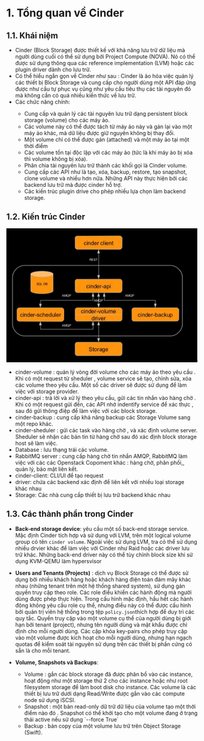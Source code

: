# 1. Tổng quan về Cinder

## 1.1. Khái niệm

- Cinder (Block Storage) được thiết kế với khả năng lưu trữ dữ liệu mà người dùng cuối có thể sử dụng bởi Project Compute (NOVA). Nó có thể được sử dụng thông qua các reference implementation (LVM) hoặc các plugin driver dành cho lưu trữ.
- Có thể hiểu ngắn gọn về Cinder như sau : Cinder là ảo hóa việc quản lý các thiết bị Block Storage và cung cấp cho người dùng một API đáp ứng được như cầu tự phục vụ cũng như yêu cầu tiêu thụ các tài nguyên đó mà không cần có quá nhiều kiến thức về lưu trữ.
- Các chức năng chính:

<ul>
  <ul>
    <li>  Cung cấp và quản lý các tài nguyên lưu trữ dạng persistent block storage (volume) cho các máy ảo.
    <li>  Các volume này có thể được tách từ máy ảo này và gán lại vào một máy ảo khác, mà dữ liệu được giữ nguyên không bị thay đổi.
    <li>  Một volume chỉ có thể được gán (attached) và một máy ảo tại một thời điểm
    <li>  Các volume tồn tại độc lập với các máy ảo (tức là khi máy ảo bị xóa thì volume không bị xóa).
    <li>  Phân chia tài nguyên lưu trữ thành các khối gọi là Cinder volume.
    <li>  Cung cấp các API như là tạo, xóa, backup, restore, tạo snapshot, clone volume và nhiều hơn nữa. Những API này thực hiện bởi các backend lưu trữ mà được cinder hỗ trợ.
    <li>  Các kiến trúc plugin drive cho phép nhiều lựa chọn làm backend storage.
  </ul>
</ul>

## 1.2. Kiến trúc Cinder

<img src="https://github.com/lean15998/Openstack/blob/main/images/08.01.png">

- cinder-volume : quản lý vòng đời volume cho các máy ảo theo yêu cầu . Khi có một request từ sheduler , volume service sẽ tạo, chỉnh sửa, xóa các volume theo yêu cầu. Một số các driver sẽ được sử dụng để làm việc với storage provider.
- cinder-api : trả lời và xử lý theo yêu cầu, gửi các tin nhắn vào hàng chờ . Khi có một request gửi đến, các API nhờ indentify service để xác thực , sau đó gửi thông điệp để làm việc với các block storage.
- cinder-backup : cung cấp khả năng backup các Storage Volume sang một repo khác.
- cinder-sheduler : gửi các task vào hàng chờ , và xác định volume server. Sheduler sẽ nhận các bản tin từ hàng chờ sau đó xác định block storage host sẽ làm việc.
- Database : lưu thạng trái các volume.
- RabbitMQ server : cung cấp hàng chờ tin nhắn AMQP, RabbitMQ làm việc với các các Openstack Copoment khác : hàng chờ, phân phối,, quản lý, bảo mật liên kết.
- cinder-client: CLI/UI để tạo request
- driver: chứa các backend xác định để liên kết với nhiều loại storage khác nhau
- Storage: Các nhà cung cấp thiết bị lưu trữ backend khác nhau



## 1.3. Các thành phần trong Cinder

-  **Back-end storage device**: yêu cầu một số back-end storage service.  Mặc định Cinder tích hợp và sử dụng với LVM, trên một logical volume group có tên `cinder volume`. Ngoài việc sử dụng LVM, tra có thể sử dụng nhiều drvier khác để làm việc với Cinder như Raid hoặc các driver lưu trữ khác. Những back-end driver này có thể tùy chỉnh block size khi  sử dụng KVM-QEMU làm hypersvisor

- **Users and Tenants (Projects)** : dịch vụ Block Storage có thể được sử dụng bởi nhiều khách hàng hoặc khách hàng điện toán đám mây khác nhau (những tenant trên một hệ thống shared system), sử dụng gán quyền truy cập theo role. Các role điểu khiển các hành động mà người dùng được phép thực hiện. Trong cấu hình mặc định, hầu hết các hành động không yêu cầu role cụ thể, nhưng điều này có thể được cấu hình bởi quản trị viên hệ thống trong tệp `policy.json`thích hợp để duy trì các quy tắc. Quyền truy cập vào một volume cụ thể của người dùng bị giới hạn bởi tenant (project), nhưng tên người dùng và mật khẩu được chỉ định cho mỗi người dùng. Các cặp khóa key-pairs cho phép truy cập vào một volume được kích hoạt cho mỗi người dùng, nhưng hạn ngạch quotas để kiểm soát tài nguyên sử dụng trên các thiết bị phần cứng có sẵn là cho mỗi tenant. 

- **Volume, Snapshots và Backups**: 
<ul>
  <ul>
	<li> Volume : gắn các block storage đã được phân bổ vào các instance, hoạt động như một storage thứ 2 cho các instance hoặc như root filesystem storage để làm boot disk cho instance.  Các volume là các thiết bị lưu trữ  dưới dạng Read/Write   được gắn vào các compute node sử dụng iSCSI. 
	<li>  Snapshot : một bản read-only dữ trữ dữ liệu của volume tạo một thời điểm nào đó . Snapshot có thể khởi tạo cho một volume đang ở trạng thái active nếu sử dụng `--force True`
	<li> Backup : bản copy của một volume lưu trữ trên Object Storage (Swift). 
  </ul>
  </ul>














